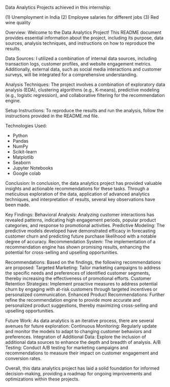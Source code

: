 


Data Analytics Projects achieved in this internship:

(1) Unemployment in India
(2) Employee salaries for different jobs
(3) Red wine quality

Overview:
Welcome to the Data Analytics Project! This README document provides essential information about the project, including its purpose, data sources, analysis techniques, and instructions on how to reproduce the results.

Data Sources:
I utilized a combination of internal data sources, including transaction logs, customer profiles, and website engagement metrics. Additionally, external data, such as social media interactions and customer surveys, will be integrated for a comprehensive understanding.

Analysis Techniques:
The project involves a combination of exploratory data analysis (EDA), clustering algorithms (e.g., K-means), predictive modeling (e.g., logistic regression), and collaborative filtering for the recommendation engine.

Setup Instructions:
To reproduce the results and run the analysis, follow the instructions provided in the README.md file.

Technologies Used:
* Python
* Pandas
* NumPy
* Scikit-learn
* Matplotlib
* Seaborn
* Jupyter Notebooks
* Google colab

Conclusion:
In conclusion, the data analytics project has provided valuable insights and actionable recommendations for these tasks. Through a meticulous exploration of the data, application of advanced analytics techniques, and interpretation of results, several key observations have been made.

Key Findings:
Behavioral Analysis: Analyzing customer interactions has revealed patterns, indicating high engagement periods, popular product categories, and response to promotional activities.
Predictive Modeling: The predictive models developed have demonstrated efficacy in forecasting customer churn and predicting future purchase likelihood with a notable degree of accuracy.
Recommendation System: The implementation of a recommendation engine has shown promising results, enhancing the potential for cross-selling and upselling opportunities.

Recommendations:
Based on the findings, the following recommendations are proposed:
Targeted Marketing: Tailor marketing campaigns to address the specific needs and preferences of identified customer segments, thereby increasing the effectiveness of promotional efforts.
Customer Retention Strategies: Implement proactive measures to address potential churn by engaging with at-risk customers through targeted incentives or personalized communication.
Enhanced Product Recommendations: Further refine the recommendation engine to provide more accurate and personalized product suggestions, thereby maximizing cross-selling and upselling opportunities.

Future Work:
As data analytics is an iterative process, there are several avenues for future exploration:
Continuous Monitoring: Regularly update and monitor the models to adapt to changing customer behaviors and preferences.
Integration of Additional Data: Explore the inclusion of additional data sources to enhance the depth and breadth of analysis.
A/B Testing: Conduct A/B testing for marketing campaigns and recommendations to measure their impact on customer engagement and conversion rates.

Overall, this data analytics project has laid a solid foundation for informed decision-making, providing a roadmap for ongoing improvements and optimizations within these projects.
